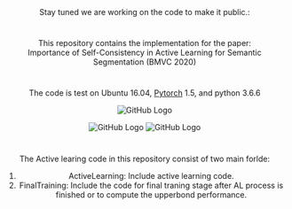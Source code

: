 <div align="center">Stay tuned we are working on the code to make it public.:<br />

#


<div align="center">This repository contains the implementation for the paper:<br />
Importance of Self-Consistency in Active Learning for Semantic Segmentation (BMVC 2020) </div>

#
The code is test on Ubuntu 16.04, [Pytorch](https://pytorch.org/) 1.5, and python 3.6.6


![GitHub Logo](https://user-images.githubusercontent.com/12434910/88857501-61a1a480-d1c4-11ea-9275-aebb808b9565.png)


![GitHub Logo](https://user-images.githubusercontent.com/12434910/88857535-7847fb80-d1c4-11ea-952e-1bba22396e65.gif)
![GitHub Logo](https://user-images.githubusercontent.com/12434910/88857558-839b2700-d1c4-11ea-9dac-11f383d840d0.gif)

#
The Active learing code in this repository consist of two main forlde:<br/>
1) ActiveLearning: Include active learning code. <br/>
2) FinalTraining: Include the code for final traning stage after AL process is finished or to compute the upperbond performance.
